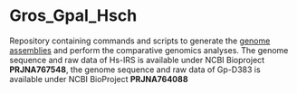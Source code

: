 # Gros_Gpal_Hsch

Repository containing commands and scripts to generate the [genome assemblies](https://github.com/Jorisvansteenbrugge/Gros_Gpal_Hsch/tree/main/Assembly) and perform the comparative genomics analyses. The genome sequence and raw data of Hs-IRS is available under NCBI Bioproject **PRJNA767548**, the genome sequence and raw data of Gp-D383 is available under NCBI BioProject **PRJNA764088**
